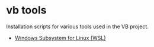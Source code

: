 # vb tools

Installation scripts for various tools used in the VB project.
- [Windows Subsystem for Linux (WSL)](./wsl/readme.md)
